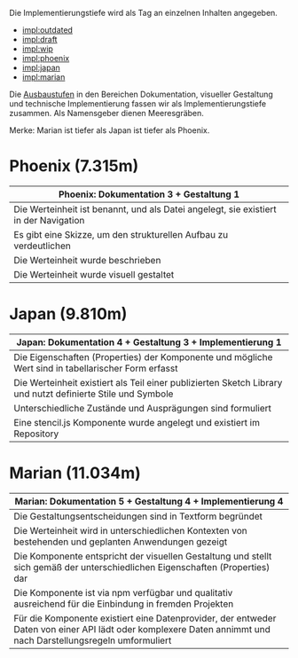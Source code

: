 Die Implementierungstiefe wird als Tag an einzelnen Inhalten angegeben.

- [impl:outdated](/?q=impl:outdated)
- [impl:draft](/?q=impl:draft)
- [impl:wip](/?q=impl:wip)
- [impl:phoenix](/?q=impl:phoenix)
- [impl:japan](/?q=impl:japan)
- [impl:marian](/?q=impl:marian)


Die [Ausbaustufen](../Ausbaustufen) in den Bereichen Dokumentation, visueller Gestaltung und technische Implementierung fassen wir als Implementierungstiefe zusammen. Als Namensgeber dienen Meeresgräben.

Merke: Marian ist tiefer als Japan ist tiefer als Phoenix.

# Phoenix (7.315m)

| Phoenix: Dokumentation 3 + Gestaltung 1 |
| ------------------------------------------------------------------------------------ |
| Die Werteinheit ist benannt, und als Datei angelegt, sie existiert in der Navigation |
| Es gibt eine Skizze, um den strukturellen Aufbau zu verdeutlichen                    |
| Die Werteinheit wurde beschrieben                                                    |
| Die Werteinheit wurde visuell gestaltet                                              |

# Japan (9.810m)

| Japan: Dokumentation 4 + Gestaltung 3 + Implementierung 1 |
| ----------- |
| Die Eigenschaften (Properties) der Komponente und mögliche Wert sind in tabellarischer Form erfasst         |
| Die Werteinheit existiert als Teil einer publizierten Sketch Library und nutzt definierte Stile und Symbole |
| Unterschiedliche Zustände und Ausprägungen sind formuliert                                                  |
| Eine stencil.js Komponente wurde angelegt und existiert im Repository                                       |

# Marian (11.034m)

| Marian: Dokumentation 5 + Gestaltung 4 + Implementierung 4 |
| -----------------------------|
| Die Gestaltungsentscheidungen sind in Textform begründet                                                                                                      |
| Die Werteinheit wird in unterschiedlichen Kontexten von bestehenden und geplanten Anwendungen gezeigt                                                         |
| Die Komponente entspricht der visuellen Gestaltung und stellt sich gemäß der unterschiedlichen Eigenschaften (Properties) dar                                 |
| Die Komponente ist via npm verfügbar und qualitativ ausreichend für die Einbindung in fremden Projekten                                                       |
| Für die Komponente existiert eine Datenprovider, der entweder Daten von einer API lädt oder komplexere Daten annimmt und nach Darstellungsregeln umformuliert |